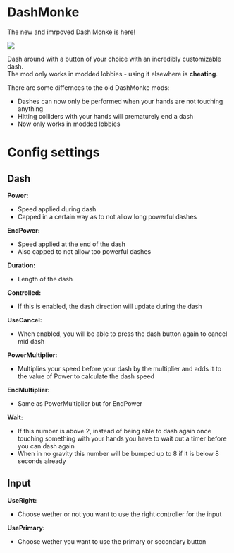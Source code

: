 # DashMonke
The new and imrpoved Dash Monke is here!

![](Assets/DashMonke.gif)

Dash around with a button of your choice with an incredibly customizable dash. </br>
The mod only works in modded lobbies - using it elsewhere is **cheating**.

There are some differnces to the old DashMonke mods:
- Dashes can now only be performed when your hands are not touching anything
- Hitting colliders with your hands will prematurely end a dash
- Now only works in modded lobbies

# Config settings 

## Dash
**Power:**
- Speed applied during dash
- Capped in a certain way as to not allow long powerful dashes

**EndPower:**
- Speed applied at the end of the dash
- Also capped to not allow too powerful dashes

**Duration:**
- Length of the dash

**Controlled:**
- If this is enabled, the dash direction will update during the dash

**UseCancel:**
- When enabled, you will be able to press the dash button again to cancel mid dash

**PowerMultiplier:**
- Multiplies your speed before your dash by the multiplier and adds it to the value of Power to calculate the dash speed

**EndMultiplier:**
- Same as PowerMultiplier but for EndPower

**Wait:**
- If this number is above 2, instead of being able to dash again once touching something with your hands you have to wait out a timer before you can dash again
- When in no gravity this number will be bumped up to 8 if it is below 8 seconds already

## Input
**UseRight:**
- Choose wether or not you want to use the right controller for the input

**UsePrimary:**
- Choose wether you want to use the primary or secondary button
